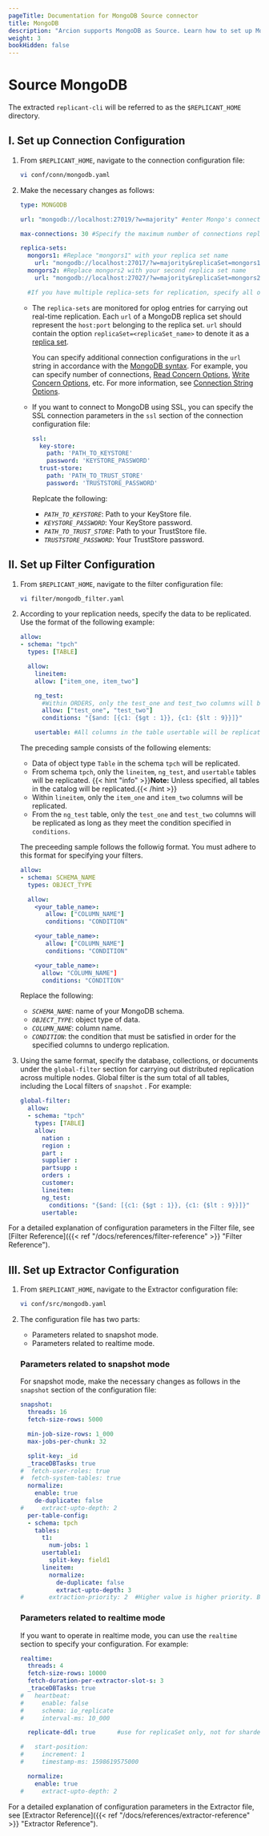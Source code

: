 ```yaml
---
pageTitle: Documentation for MongoDB Source connector
title: MongoDB
description: "Arcion supports MongoDB as Source. Learn how to set up MongoDB in your data pipelines and get fast, reliable replications."
weight: 3
bookHidden: false
---
```


# Source MongoDB

The extracted `replicant-cli` will be referred to as the `$REPLICANT_HOME` directory.

## I. Set up Connection Configuration

1. From `$REPLICANT_HOME`, navigate to the connection configuration file:

    ```BASH
    vi conf/conn/mongodb.yaml
    ```

2. Make the necessary changes as follows:
    ```YAML
    type: MONGODB

    url: "mongodb://localhost:27019/?w=majority" #enter Mongo's connection URL

    max-connections: 30 #Specify the maximum number of connections replicant can open in MongoDB

    replica-sets:
      mongors1: #Replace "mongors1" with your replica set name
        url: "mongodb://localhost:27017/?w=majority&replicaSet=mongors1" #Enter the URL for given replica set including sockets for all nodes
      mongors2: #Replace mongors2 with your second replica set name
        url: "mongodb://localhost:27027/?w=majority&replicaSet=mongors2" #Enter the URL for given replica set including sockets for all nodes

      #If you have multiple replica-sets for replication, specify all of them here using the format explained above. A sample second replica-set is also shown below:
    ```

    - The `replica-sets` are monitored for oplog entries for carrying out real-time replication. Each `url` of a MongoDB replica set should represent the `host:port` belonging to the replica set. `url` should contain the option `replicaSet=<replicaSet_name>` to denote it as a [replica set](https://docs.mongodb.com/manual/reference/glossary/#std-term-replica-set). 
      
      You can specify additional connection configurations in the `url` string in accordance with the [MongoDB syntax](https://docs.mongodb.com/manual/reference/connection-string/). For example, you can specify number of connections, [Read Concern Options](https://www.mongodb.com/docs/manual/reference/connection-string/#readconcern-options), [Write Concern Options](https://www.mongodb.com/docs/manual/reference/connection-string/#write-concern-options), etc. For more information, see [Connection String Options](https://www.mongodb.com/docs/manual/reference/connection-string/#connection-string-options).
    - If you want to connect to MongoDB using SSL, you can specify the SSL connection parameters in the `ssl` section of the connection configuration file:

      ```YAML
      ssl:
        key-store:
          path: 'PATH_TO_KEYSTORE'
          password: 'KEYSTORE_PASSWORD'
        trust-store:
          path: 'PATH_TO_TRUST_STORE'
          password: 'TRUSTSTORE_PASSWORD'
      ```

      Replcate the following:

      - *`PATH_TO_KEYSTORE`*: Path to your KeyStore file.
      - *`KEYSTORE_PASSWORD`*: Your KeyStore password.
      - *`PATH_TO_TRUST_STORE`*: Path to your TrustStore file.
      - *`TRUSTSTORE_PASSWORD`*: Your TrustStore password.

## II. Set up Filter Configuration

1. From `$REPLICANT_HOME`, navigate to the filter configuration file:

    ```BASH
    vi filter/mongodb_filter.yaml
    ```
2. According to your replication needs, specify the data to be replicated. Use the format of the following example:  

    ```yaml
    allow:
    - schema: "tpch"
      types: [TABLE]

      allow:
        lineitem:
        allow: ["item_one, item_two"]

        ng_test:  
          #Within ORDERS, only the test_one and test_two columns will be replicated as long as they meet the condition $and: [{c1: {$gt : 1}}, {c1: {$lt : 9}}]}
          allow: ["test_one", "test_two"]
          conditions: "{$and: [{c1: {$gt : 1}}, {c1: {$lt : 9}}]}"

        usertable: #All columns in the table usertable will be replicated without any predicates
      ```

      The preceding sample consists of the following elements:

      - Data of object type `Table` in the schema `tpch` will be replicated.
      - From schema `tpch`, only the `lineitem`, `ng_test`, and `usertable` tables will be replicated.
        {{< hint "info" >}}**Note:** Unless specified, all tables in the catalog will be replicated.{{< /hint >}}
      - Within `lineitem`, only the `item_one` and `item_two` columns will be replicated.
      - From the `ng_test` table, only the `test_one` and `test_two` columns will be replicated as long as they meet the condition specified in `conditions`.

      The preceeding sample follows the followig format. You must adhere to this format for specifying your filters.

      ```YAML
      allow:
      - schema: SCHEMA_NAME
        types: OBJECT_TYPE

        allow:
          <your_table_name>:
             allow: ["COLUMN_NAME"]
             conditions: "CONDITION"

          <your_table_name>:  
             allow: ["COLUMN_NAME"]
             conditions: "CONDITION"

          <your_table_name>:
            allow: "COLUMN_NAME"]
            conditions: "CONDITION"         
      ```

      Replace the following:

      - *`SCHEMA_NAME`*: name of your MongoDB schema.
      - *`OBJECT_TYPE`*: object type of data.
      - *`COLUMN_NAME`*: column name.
      - *`CONDITION`*: the condition that must be satisfied in order for the specified columns to undergo replication.

3. Using the same format, specify the database, collections, or documents under the `global-filter` section for carrying out distributed replication across multiple nodes. Global filter is the sum total of all tables, including the Local filters of `snapshot` . For example:

    ```YAML
    global-filter:
      allow:
      - schema: "tpch"
        types: [TABLE]
        allow:
          nation :
          region :
          part :
          supplier :
          partsupp :
          orders :
          customer:
          lineitem:
          ng_test:
            conditions: "{$and: [{c1: {$gt : 1}}, {c1: {$lt : 9}}]}"
          usertable:
    ```

For a detailed explanation of configuration parameters in the Filter file, see [Filter Reference]({{< ref "/docs/references/filter-reference" >}} "Filter Reference").

## III. Set up Extractor Configuration

1. From `$REPLICANT_HOME`, navigate to the Extractor configuration file:
   ```BASH
   vi conf/src/mongodb.yaml
   ```

2. The configuration file has two parts:

    - Parameters related to snapshot mode.
    - Parameters related to realtime mode.

    ### Parameters related to snapshot mode
    For snapshot mode, make the necessary changes as follows in the `snapshot` section of the configuration file:

    ```YAML
    snapshot:
      threads: 16
      fetch-size-rows: 5000

      min-job-size-rows: 1_000
      max-jobs-per-chunk: 32

      split-key: _id
      _traceDBTasks: true
    #  fetch-user-roles: true
    #  fetch-system-tables: true
      normalize:
        enable: true
        de-duplicate: false
    #     extract-upto-depth: 2
      per-table-config:
      - schema: tpch
        tables:
          t1:
            num-jobs: 1
          usertable1:
            split-key: field1
          lineitem:
            normalize:
              de-duplicate: false
              extract-upto-depth: 3
    #       extraction-priority: 2  #Higher value is higher priority. Both positive and negative values are allowed. Default priority is 0 if unspecified.
    ```
    
    ### Parameters related to realtime mode
    If you want to operate in realtime mode, you can use the `realtime` section to specify your configuration. For example:

    ```YAML
    realtime:
      threads: 4
      fetch-size-rows: 10000
      fetch-duration-per-extractor-slot-s: 3
      _traceDBTasks: true
    #   heartbeat:
    #     enable: false
    #     schema: io_replicate
    #     interval-ms: 10_000

      replicate-ddl: true      #use for replicaSet only, not for sharded cluster

    #   start-position:
    #     increment: 1
    #     timestamp-ms: 1598619575000

      normalize:
        enable: true
    #     extract-upto-depth: 2
    ```
 For a detailed explanation of configuration parameters in the Extractor file, see [Extractor Reference]({{< ref "/docs/references/extractor-reference" >}} "Extractor Reference").